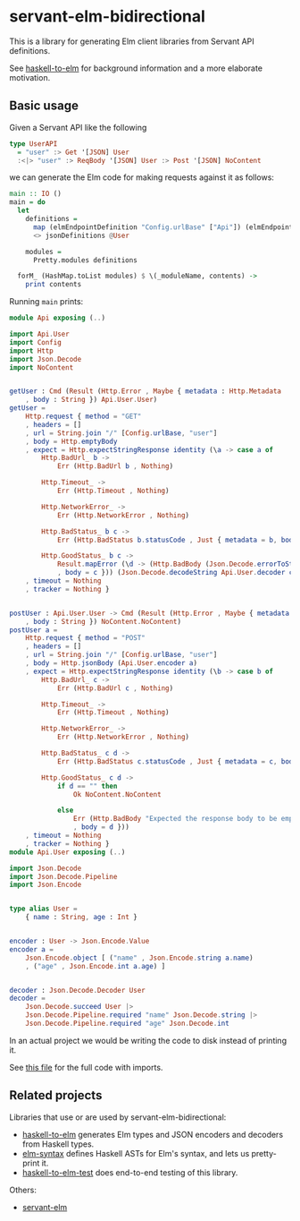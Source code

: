 # servant-elm-bidirectional

This is a library for generating Elm client libraries from Servant API
definitions.

See [haskell-to-elm](https://github.com/folq/haskell-to-elm) for background
information and a more elaborate motivation.

## Basic usage

Given a Servant API like the following

```haskell
type UserAPI
  = "user" :> Get '[JSON] User
  :<|> "user" :> ReqBody '[JSON] User :> Post '[JSON] NoContent
```

we can generate the Elm code for making requests against it as follows:

```haskell
main :: IO ()
main = do
  let
    definitions =
      map (elmEndpointDefinition "Config.urlBase" ["Api"]) (elmEndpoints @UserAPI)
      <> jsonDefinitions @User

    modules =
      Pretty.modules definitions

  forM_ (HashMap.toList modules) $ \(_moduleName, contents) ->
    print contents
```

Running `main` prints:

```elm
module Api exposing (..)

import Api.User
import Config
import Http
import Json.Decode
import NoContent


getUser : Cmd (Result (Http.Error , Maybe { metadata : Http.Metadata
    , body : String }) Api.User.User)
getUser =
    Http.request { method = "GET"
    , headers = []
    , url = String.join "/" [Config.urlBase, "user"]
    , body = Http.emptyBody
    , expect = Http.expectStringResponse identity (\a -> case a of
        Http.BadUrl_ b ->
            Err (Http.BadUrl b , Nothing)

        Http.Timeout_ ->
            Err (Http.Timeout , Nothing)

        Http.NetworkError_ ->
            Err (Http.NetworkError , Nothing)

        Http.BadStatus_ b c ->
            Err (Http.BadStatus b.statusCode , Just { metadata = b, body = c })

        Http.GoodStatus_ b c ->
            Result.mapError (\d -> (Http.BadBody (Json.Decode.errorToString d) , Just { metadata = b
            , body = c })) (Json.Decode.decodeString Api.User.decoder c))
    , timeout = Nothing
    , tracker = Nothing }


postUser : Api.User.User -> Cmd (Result (Http.Error , Maybe { metadata : Http.Metadata
    , body : String }) NoContent.NoContent)
postUser a =
    Http.request { method = "POST"
    , headers = []
    , url = String.join "/" [Config.urlBase, "user"]
    , body = Http.jsonBody (Api.User.encoder a)
    , expect = Http.expectStringResponse identity (\b -> case b of
        Http.BadUrl_ c ->
            Err (Http.BadUrl c , Nothing)

        Http.Timeout_ ->
            Err (Http.Timeout , Nothing)

        Http.NetworkError_ ->
            Err (Http.NetworkError , Nothing)

        Http.BadStatus_ c d ->
            Err (Http.BadStatus c.statusCode , Just { metadata = c, body = d })

        Http.GoodStatus_ c d ->
            if d == "" then
                Ok NoContent.NoContent

            else
                Err (Http.BadBody "Expected the response body to be empty" , Just { metadata = c
                , body = d }))
    , timeout = Nothing
    , tracker = Nothing }
module Api.User exposing (..)

import Json.Decode
import Json.Decode.Pipeline
import Json.Encode


type alias User =
    { name : String, age : Int }


encoder : User -> Json.Encode.Value
encoder a =
    Json.Encode.object [ ("name" , Json.Encode.string a.name)
    , ("age" , Json.Encode.int a.age) ]


decoder : Json.Decode.Decoder User
decoder =
    Json.Decode.succeed User |>
    Json.Decode.Pipeline.required "name" Json.Decode.string |>
    Json.Decode.Pipeline.required "age" Json.Decode.int
```

In an actual project we would be writing the code to disk instead of printing it.

See [this file](examples/UserAPI.hs) for the full code with imports.

## Related projects

Libraries that use or are used by servant-elm-bidirectional:
- [haskell-to-elm](https://github.com/folq/haskell-to-elm) generates Elm types and JSON encoders and decoders from Haskell types.
- [elm-syntax](https://github.com/folq/elm-syntax) defines Haskell ASTs for Elm's syntax, and lets us pretty-print it.
- [haskell-to-elm-test](https://github.com/folq/haskell-to-elm-test) does end-to-end testing of this library.

Others:
- [servant-elm](http://hackage.haskell.org/package/servant-elm)
